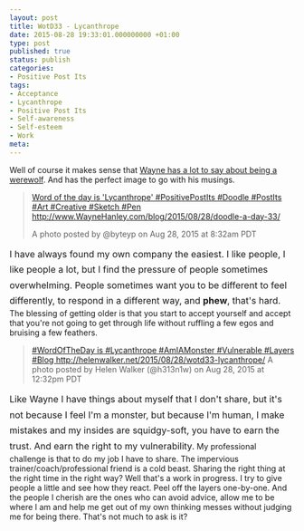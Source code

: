 ```yaml
---
layout: post
title: WotD33 - Lycanthrope
date: 2015-08-28 19:33:01.000000000 +01:00
type: post
published: true
status: publish
categories:
- Positive Post Its
tags:
- Acceptance
- Lycanthrope
- Positive Post Its
- Self-awareness
- Self-esteem
- Work
meta:
---
```

<p>Well of course it makes sense that <a title="Wayne - Lycanthrope" href="http://waynehanley.com/blog/2015/08/28/doodle-a-day-33/" target="_blank">Wayne has a lot to say about being a werewolf</a>. And has the perfect image to go with his musings.</p>
<blockquote class="instagram-media" data-instgrm-captioned="" data-instgrm-version="4">
<div>
<div></div>
<p><a href="https://instagram.com/p/67qU8eOqEy/" target="_top">Word of the day is 'Lycanthrope' #PositivePostIts #Doodle #PostIts #Art #Creative #Sketch #Pen http://www.WayneHanley.com/blog/2015/08/28/doodle-a-day-33/</a></p>
<p>A photo posted by @byteyp on <time datetime="2015-08-28T15:32:56+00:00">Aug 28, 2015 at 8:32am PDT</time></p>
</div>
</blockquote>
<p><span style="line-height: 1.714285714; font-size: 1rem;"><script src="//platform.instagram.com/en_US/embeds.js" async="" defer="defer"></script>I have always found my own company the easiest. I like people, I like people a lot, but I find the pressure of people sometimes overwhelming. People sometimes want you to be different to feel differently, to respond in a different way, and </span><strong style="line-height: 1.714285714; font-size: 1rem;">phew</strong><span style="line-height: 1.714285714; font-size: 1rem;">, that's hard.</span> The blessing of getting older is that you start to accept yourself and accept that you're not going to get through life without ruffling a few egos and bruising a few feathers.</p>
<blockquote class="instagram-media" data-instgrm-captioned="" data-instgrm-version="4">
<div>
<div></div>
<p><a href="https://instagram.com/p/68Ft7zCHkC/" target="_top">#WordOfTheDay is #Lycanthrope #AmIAMonster #Vulnerable #Layers #Blog http://helenwalker.net/2015/08/28/wotd33-lycanthrope/</a> A photo posted by Helen Walker (@h313n1w) on <time datetime="2015-08-28T19:32:16+00:00">Aug 28, 2015 at 12:32pm PDT</time>
</div>
</blockquote>
<p><span style="line-height: 1.714285714; font-size: 1rem;"><script src="//platform.instagram.com/en_US/embeds.js" async="" defer="defer"></script>Like Wayne I have things about myself that I don't share, but it's not because I feel I'm a monster, but because I'm human, I make mistakes and my insides are squidgy-soft, you have to earn the trust. And earn the right to my vulnerability.</span> My professional challenge is that to do my job I have to share. The impervious trainer/coach/professional friend is a cold beast. Sharing the right thing at the right time in the right way? Well that's a work in progress. I try to give people a little and see how they react. Peel off the layers one-by-one. And the people I cherish are the ones who can avoid advice, allow me to be where I am and help me get out of my own thinking messes without judging me for being there. That's not much to ask is it?</p>
